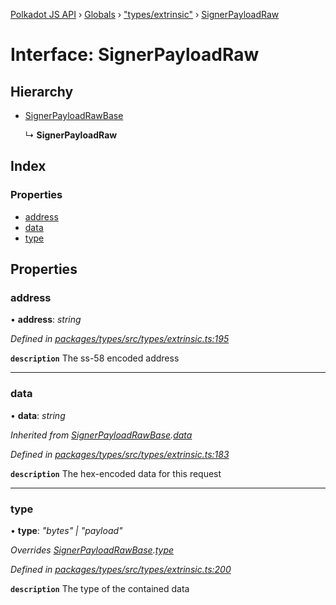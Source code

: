 [Polkadot JS API](../README.md) › [Globals](../globals.md) › ["types/extrinsic"](../modules/_types_extrinsic_.md) › [SignerPayloadRaw](_types_extrinsic_.signerpayloadraw.md)

# Interface: SignerPayloadRaw

## Hierarchy

* [SignerPayloadRawBase](_types_extrinsic_.signerpayloadrawbase.md)

  ↳ **SignerPayloadRaw**

## Index

### Properties

* [address](_types_extrinsic_.signerpayloadraw.md#address)
* [data](_types_extrinsic_.signerpayloadraw.md#data)
* [type](_types_extrinsic_.signerpayloadraw.md#type)

## Properties

###  address

• **address**: *string*

*Defined in [packages/types/src/types/extrinsic.ts:195](https://github.com/polkadot-js/api/blob/e3d13107a9/packages/types/src/types/extrinsic.ts#L195)*

**`description`** The ss-58 encoded address

___

###  data

• **data**: *string*

*Inherited from [SignerPayloadRawBase](_types_extrinsic_.signerpayloadrawbase.md).[data](_types_extrinsic_.signerpayloadrawbase.md#data)*

*Defined in [packages/types/src/types/extrinsic.ts:183](https://github.com/polkadot-js/api/blob/e3d13107a9/packages/types/src/types/extrinsic.ts#L183)*

**`description`** The hex-encoded data for this request

___

###  type

• **type**: *"bytes" | "payload"*

*Overrides [SignerPayloadRawBase](_types_extrinsic_.signerpayloadrawbase.md).[type](_types_extrinsic_.signerpayloadrawbase.md#optional-type)*

*Defined in [packages/types/src/types/extrinsic.ts:200](https://github.com/polkadot-js/api/blob/e3d13107a9/packages/types/src/types/extrinsic.ts#L200)*

**`description`** The type of the contained data
